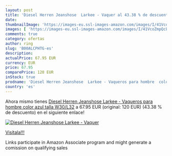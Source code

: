 ```yaml
---
layout: post
title: 'Diesel Herren Jeanshose  Larkee - Vaquer al 43.38 % de descuento'
date: 
thumbnailImage: 'https://images-eu.ssl-images-amazon.com/images/I/41VcoZmpQcL._SL200_.jpg'
images: [ 'https://images-eu.ssl-images-amazon.com/images/I/41VcoZmpQcL._SL200_.jpg' ]
comments: true
category: ofertas
author: ring
slug: 'B00ALCPHTG-es'
description:
actualPrice: 67.95 EUR
currency: EUR
price: 67.95
comparePrice: 120 EUR
inStock: true
prodname: 'Diesel Herren Jeanshose  Larkee - Vaqueros para hombre  color azul  talla W30/L32'
country: 'es'
---
```


Ahora mismo tienes [Diesel Herren Jeanshose  Larkee - Vaqueros para hombre  color azul  talla W30/L32](https://www.amazon.es/dp/B00ALCPHTG/?tag=tolees-21) a 67.95 EUR (original: 120 EUR) (43.38 %  de descuento) en el siguiente enlace!

[![Diesel Herren Jeanshose  Larkee - Vaquer](https://images-eu.ssl-images-amazon.com/images/I/41VcoZmpQcL._SL200_.jpg)](https://www.amazon.es/dp/B00ALCPHTG/?tag=tolees-21)

[Visítala!!!](https://www.amazon.es/dp/B00ALCPHTG/?tag=tolees-21)

Links participate in Amazon Associate program and might generate a comission on qualifying sales
